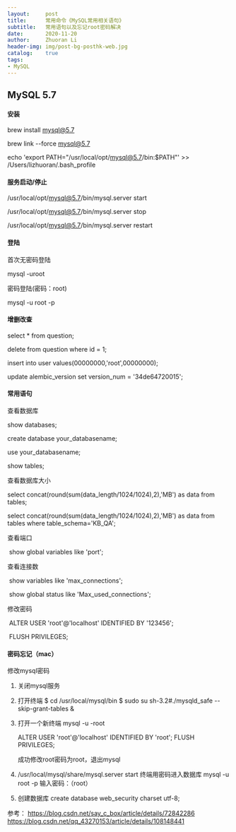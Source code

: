 ```yaml
---
layout:     post
title:      常用命令《MySQL常用相关语句》
subtitle:   常用语句以及忘记root密码解决
date:       2020-11-20
author:     Zhuoran Li
header-img: img/post-bg-posthk-web.jpg
catalog:    true
tags:
- MySQL
---
```


## MySQL 5.7

#### 安装

brew install mysql@5.7

brew link --force mysql@5.7

echo 'export PATH="/usr/local/opt/mysql@5.7/bin:$PATH"' >> /Users/lizhuoran/.bash_profile

#### 服务启动/停止

/usr/local/opt/mysql@5.7/bin/mysql.server start

/usr/local/opt/mysql@5.7/bin/mysql.server stop

/usr/local/opt/mysql@5.7/bin/mysql.server restart

#### 登陆

首次无密码登陆

mysql -uroot

密码登陆(密码：root)

mysql -u root -p

#### 增删改查

select * from question;

delete from question where id = 1;

insert into user values(00000000,'root',00000000);

update alembic_version set version_num = '34de64720015';

#### 常用语句

查看数据库

show databases;

create database your_databasename;

use your_databasename;

show tables;

查看数据库大小 

select concat(round(sum(data_length/1024/1024),2),'MB') as data from tables;

select concat(round(sum(data_length/1024/1024),2),'MB') as data from tables where table_schema='KB_QA';

查看端口 

​	show global variables like 'port';

查看连接数 

​	show variables like 'max_connections';

​	show global status like 'Max_used_connections';

修改密码

​	ALTER USER 'root'@'localhost' IDENTIFIED BY '123456';

​	FLUSH PRIVILEGES;

#### 密码忘记（mac）

修改mysql密码

1. 关闭mysql服务

2. 打开终端
   $ cd /usr/local/mysql/bin
   $ sudo su 
   sh-3.2#./mysqld_safe --skip-grant-tables &

3. 打开一个新终端
   mysql -u -root

   ALTER USER 'root'@'localhost' IDENTIFIED BY 'root';
   FLUSH PRIVILEGES;

   成功修改root密码为root，退出mysql

4. /usr/local/mysql/share/mysql.server start
   终端用密码进入数据库
   mysql -u root -p
   输入密码：（root）

5. 创建数据库
   create database web_security charset utf-8;

参考：
   https://blog.csdn.net/say_c_box/article/details/72842286
   https://blog.csdn.net/qq_43270153/article/details/108148441